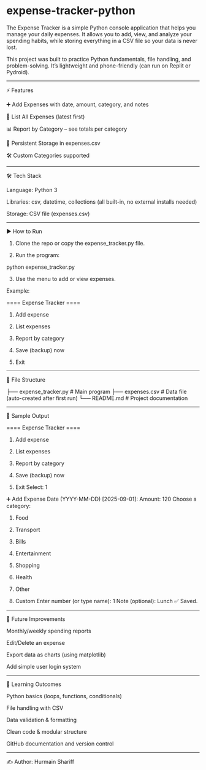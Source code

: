 # expense-tracker-python
The Expense Tracker is a simple Python console application that helps you manage your daily expenses.
It allows you to add, view, and analyze your spending habits, while storing everything in a CSV file so your data is never lost.

This project was built to practice Python fundamentals, file handling, and problem-solving. It’s lightweight and phone-friendly (can run on Replit or Pydroid).


---

⚡ Features

➕ Add Expenses with date, amount, category, and notes

📄 List All Expenses (latest first)

📊 Report by Category – see totals per category

💾 Persistent Storage in expenses.csv

🛠️ Custom Categories supported


---

🛠️ Tech Stack

Language: Python 3

Libraries: csv, datetime, collections (all built-in, no external installs needed)

Storage: CSV file (expenses.csv)


---

▶️ How to Run

1. Clone the repo or copy the expense_tracker.py file.


2. Run the program:



python expense_tracker.py

3. Use the menu to add or view expenses.



Example:

==== Expense Tracker ====

1. Add expense


2. List expenses


3. Report by category


4. Save (backup) now


5. Exit




---

📂 File Structure

├── expense_tracker.py   # Main program
├── expenses.csv         # Data file (auto-created after first run)
└── README.md            # Project documentation


---

📸 Sample Output

==== Expense Tracker ====

1. Add expense


2. List expenses


3. Report by category


4. Save (backup) now


5. Exit
Select: 1



➕ Add Expense
Date (YYYY-MM-DD) [2025-09-01]:
Amount: 120
Choose a category:

1. Food


2. Transport


3. Bills


4. Entertainment


5. Shopping


6. Health


7. Other


8. Custom
Enter number (or type name): 1
Note (optional): Lunch
✅ Saved.




---

🚀 Future Improvements

Monthly/weekly spending reports

Edit/Delete an expense

Export data as charts (using matplotlib)

Add simple user login system


---

📖 Learning Outcomes

Python basics (loops, functions, conditionals)

File handling with CSV

Data validation & formatting

Clean code & modular structure

GitHub documentation and version control


---

✍️ Author: Hurmain Shariff

